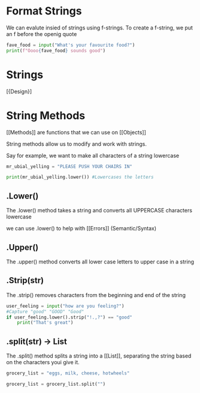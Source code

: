 

# Format Strings
We can evalute insied of strings using f-strings.
To create a f-string, we put an f before the openig quote

```python
fave_food = input("What's your favourite food?")
print(f"Oooo{fave_food} sounds good")
```

# Strings

[{Design}]

# String Methods

[[Methods]] are functions that we can use on [[Objects]] 

String methods allow us to modify and work with strings.

Say for example, we want to make all characters of a string lowercase

```python
mr_ubial_yelling = "PLEASE PUSH YOUR CHAIRS IN"

print(mr_ubial_yelling.lower()) #Lowercases the letters

```


## .Lower()

The .lower() method takes a string and converts all UPPERCASE characters lowercase

we can use .lower() to help with [[Errors]] (Semantic/Syntax)

## .Upper()

The .upper() method converts all lower case letters to upper case in a string

## .Strip(str) 

The .strip() removes characters from the beginning and end of the string

```python
user_feeling = input("how are you feeling?")
#Capture "good" "GOOD" "Good"
if user_feeling.lower().strip("!.,?") == "good"
	print("That's great")
```


## .split(str) -> List
The .split() method splits a string into a [[List]], separating the string based on the characters youi give it.

```python
grocery_list = "eggs, milk, cheese, hotwheels"

grocery_list = grocery_list.split("")
```



